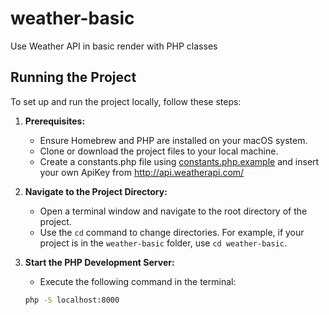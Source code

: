 # weather-basic

Use Weather API in basic render with PHP classes


## Running the Project

To set up and run the project locally, follow these steps:

1. **Prerequisites:**
   - Ensure Homebrew and PHP are installed on your macOS system.
   - Clone or download the project files to your local machine.
   - Create a constants.php file using [constants.php.example](constants.php.example) and insert your own ApiKey from http://api.weatherapi.com/

2. **Navigate to the Project Directory:**
   - Open a terminal window and navigate to the root directory of the project.
   - Use the `cd` command to change directories. For example, if your project is in the `weather-basic` folder, use `cd weather-basic`.

3. **Start the PHP Development Server:**
   - Execute the following command in the terminal:
   ```bash
   php -S localhost:8000